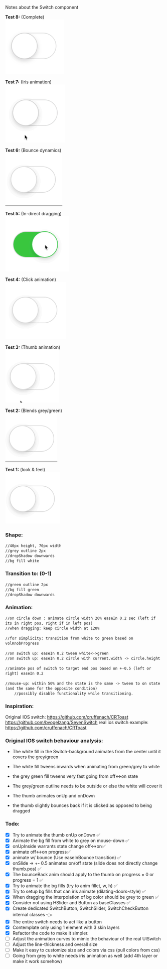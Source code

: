 Notes about the Switch component<!--more--> 

**Test 8:** (Complete)  
<img width="186" alt="img" src="https://raw.githubusercontent.com/stylekit/img/master/switch8crop20fps.gif">

**Test 7:** (Iris animation)  
<img width="190" alt="img" src="https://raw.githubusercontent.com/stylekit/img/master/switch_7_2.mov.gif">

**Test 6:** (Bounce dynamics)  
<img width="182" alt="img" src="https://raw.githubusercontent.com/stylekit/img/master/switch_6.mov.gif">

**Test 5:** (In-direct dragging)  
<img width="204" alt="img" src="https://raw.githubusercontent.com/stylekit/img/master/switch_5.mov.gif">

**Test 4:** (Click animation)  
<img width="194" alt="img" src="https://raw.githubusercontent.com/stylekit/img/master/switch_4.mov.gif">

**Test 3:** (Thumb animation)  
<img width="172" alt="img" src="https://raw.githubusercontent.com/stylekit/img/master/switch_3.mov.gif">  

**Test 2:** (Blends grey/green)  
<img width="166" alt="img" src="https://raw.githubusercontent.com/stylekit/img/master/switch_2_1.mov.gif">  

**Test 1:** (look & feel)    
<img width="174" alt="img" src="https://raw.githubusercontent.com/stylekit/img/master/switch_1.mov.gif">	

### Shape:
```
//40px height, 70px width
//grey outline 2px
//dropShadow downwards
//bg fill white
```


### Transition to: (0-1)
```
//green outline 2px
//bg fill green
//dropShadow downwards
```


### Animation:

```
//on circle down : animate circle width 20% easeIn 0.2 sec (left if its in right pos, right if in left pos)
//when dragging: keep circle width at 120%

//for simplicity: transition from white to green based on volKnobProgress

//on switch up: easeIn 0.2 tween white<->green
//on switch up: easeIn 0.2 circle with current.width -> circle.height

//animate pos of switch to target end pos based on +-0.5 (left or right) easeIn 0.2

//mouse-up: within 50% and the state is the same -> tween to on state (and the same for the opposite condition)
	//possibly disable functionality while transitioning. 
```


### Inspiration:
Original IOS switch: https://github.com/cruffenach/CRToast
https://github.com/bvogelzang/SevenSwitch
real ios switch example: https://github.com/cruffenach/CRToast

### Original IOS switch behaviour analysis:

- The white fill in the Switch-background animates from the center until it covers the grey/green  
- The white fill tweens inwards when animating from green/grey to white  
- the grey green fill tweens very fast going from off<->on state  
- The grey/green outline needs to be outside or else the white will cover it  

- The thumb animates onUp and onDown 
- the thumb slightly bounces back if it is clicked as opposed to being dragged


### Todo:

- [x] Try to animate the thumb onUp onDown ✅
- [x] Animate the bg fill from white to grey on mouse-down ✅
- [x] onUpInside warrants state change off<->on✅
- [x] animate off<->on progress✅
- [x] animate w/ bounce (Use easeInBounce transition) ✅
- [x] onSlide -> +- 0.5 animates on/off state (slide does not directly change thumb.pos) ✅  
- [x] The bounceBack anim should apply to the thumb on progress = 0 or progress = 1 ✅  
- [x] Try to animate the bg fills (try to anim fillet, w, h) ✅
- [x] Try to setup bg fills that can iris animate (dilating-doors-style) ✅
- [x] When dragging the interpolation of bg color should be grey to green ✅
- [x] Consider not using HSlider and Button as baseClasses ✅
- [x] Create dedicated SwitchButton, SwitchSlider, SwitchCheckButton internal classes 👈
- [x] The entire switch needs to act like a button
- [x] Contemplate only using 1 element with 3 skin layers
- [x] Refactor the code to make it simpler. 
- [ ] Adjust the animation curves to mimic the behaviour of the real UISwitch 
- [ ] Adjust the line-thickness and overall size
- [ ] Make it easy to customize size and colors via css (pull colors from css)
- [ ] Going from grey to white needs iris animation as well (add 4th layer or make it work somehow)